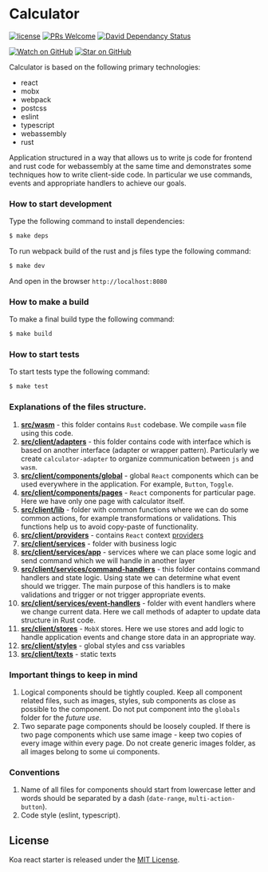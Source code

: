 # Calculator

[![license](https://img.shields.io/github/license/mashape/apistatus.svg?style=flat-square)](LICENSE)
[![PRs Welcome](https://img.shields.io/badge/PRs-welcome-brightgreen.svg?style=flat-square)](http://makeapullrequest.com)
[![David Dependancy Status](https://david-dm.org/ezhivitsa/calculator.svg)](https://david-dm.org/ezhivitsa/calculator)

[![Watch on GitHub](https://img.shields.io/github/watchers/ezhivitsa/calculator.svg?style=social&label=Watch)](https://github.com/ezhivitsa/calculator/watchers)
[![Star on GitHub](https://img.shields.io/github/stars/ezhivitsa/calculator.svg?style=social&label=Stars)](https://github.com/ezhivitsa/calculator/stargazers)

Calculator is based on the following primary technologies:

- react
- mobx
- webpack
- postcss
- eslint
- typescript
- webassembly
- rust

Application structured in a way that allows us to write js code for frontend and rust code for webassembly at the same time and demonstrates some techniques how to write client-side code. In particular we use commands, events and appropriate handlers to achieve our goals.

### How to start development

Type the following command to install dependencies:
```bash
$ make deps
```

To run webpack build of the rust and js files type the following command:
```bash
$ make dev
```

And open in the browser `http://localhost:8080`

### How to make a build

To make a final build type the following command:
```bash
$ make build
```

### How to start tests

To start tests type the following command:
```bash
$ make test
```

### Explanations of the files structure.

1. **[src/wasm](./src/wasm)** - this folder contains `Rust` codebase. We compile `wasm` file using this code.
2. **[src/client/adapters](src/client/adapters)** - this folder contains code with interface which is based on another interface (adapter or wrapper pattern). Particularly we create `calculator-adapter` to organize communication between `js` and `wasm`.
3. **[src/client/components/global](src/client/components/global)** - global `React` components which can be used everywhere in the application. For example, `Button`, `Toggle`.
4. **[src/client/components/pages](src/client/components/pages)** - `React` components for particular page. Here we have only one page with calculator itself.
5. **[src/client/lib](src/client/lib)** - folder with common functions where we can do some common actions, for example transformations or validations. This functions help us to avoid copy-paste of functionality.
6. **[src/client/providers](src/client/providers)** - contains `React` context [providers](https://reactjs.org/docs/context.html#contextprovider)
7. **[src/client/services](src/client/services)** - folder with business logic
8. **[src/client/services/app](src/client/services/app)** - services where we can place some logic and send command which we will handle in another layer
9. **[src/client/services/command-handlers](src/client/services/command-handlers)** - this folder contains command handlers and state logic. Using state we can determine what event should we trigger. The main purpose of this handlers is to make validations and trigger or not trigger appropriate events.
10. **[src/client/services/event-handlers](src/client/services/event-handlers)** - folder with event handlers where we change current data. Here we call methods of adapter to update data structure in Rust code.
11. **[src/client/stores](src/client/stores)** - `MobX` stores. Here we use stores and add logic to handle application events and change store data in an appropriate way.
12. **[src/client/styles](src/client/stores)** - global styles and css variables
13. **[src/client/texts](src/client/texts)** - static texts

### Important things to keep in mind

1. Logical components should be tightly coupled. Keep all component related files, such as images, styles, sub components as close as possible to the component. Do not put component into the `globals` folder for the *future use*.
2. Two separate page components should be loosely coupled. If there is two page components which use same image - keep two copies of every image within every page. Do not create generic images folder, as all images belong to some ui components.

### Conventions

1. Name of all files for components should start from lowercase letter and words should be separated by a dash (`date-range`, `multi-action-button`).
2. Code style (eslint, typescript).

## License

Koa react starter is released under the [MIT License](LICENSE).
